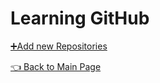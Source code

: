 # Learning GitHub

[➕Add new Repositories](https://github.com/rahulsdas/learning_github/blob/main/Add%20new%20Repositories.md)
  
  
[👈 Back to Main Page](https://github.com/rahulsdas/learning_github/blob/main/README.md)